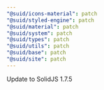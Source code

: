 ```yaml
---
"@suid/icons-material": patch
"@suid/styled-engine": patch
"@suid/material": patch
"@suid/system": patch
"@suid/types": patch
"@suid/utils": patch
"@suid/base": patch
"@suid/site": patch
---
```


Update to SolidJS 1.7.5
